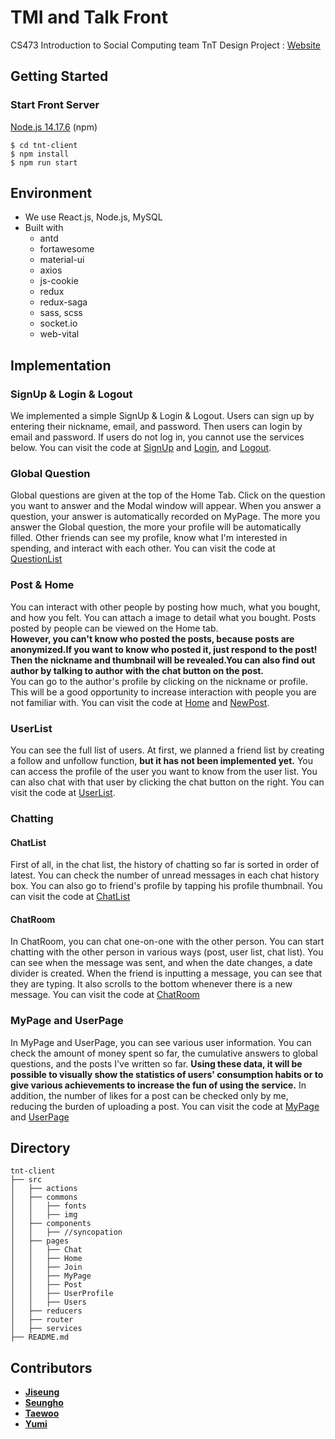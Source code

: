 # TMI and Talk Front

CS473 Introduction to Social Computing team TnT Design Project : [Website](http://tmintalk.com)

## Getting Started

### Start Front Server
[Node.js 14.17.6](https://nodejs.org/en/) \(npm\)
```
$ cd tnt-client
$ npm install
$ npm run start
```

## Environment
- We use React.js, Node.js, MySQL
- Built with
  + antd
  + fortawesome
  + material-ui
  + axios
  + js-cookie
  + redux
  + redux-saga
  + sass, scss
  + socket.io
  + web-vital

## Implementation

### SignUp & Login & Logout
We implemented a simple SignUp & Login & Logout. Users can sign up by entering their nickname, email, and password. Then users can login by email and password. If users do not log in, you cannot use the services below. You can visit the code at [SignUp](https://github.com/tmintalk/tnt-client/tree/main/src/components/Signup) and [Login](https://github.com/tmintalk/tnt-client/tree/main/src/components/Login), and [Logout](https://github.com/tmintalk/tnt-client/tree/main/src/components/LogoutButton).
  
### Global Question
Global questions are given at the top of the Home Tab. Click on the question you want to answer and the Modal window will appear. When you answer a question, your answer is automatically recorded on MyPage. The more you answer the Global question, the more your profile will be automatically filled. Other friends can see my profile, know what I'm interested in spending, and interact with each other. You can visit the code at [QuestionList](https://github.com/tmintalk/tnt-client/tree/main/src/components/QuestionList)

### Post & Home
You can interact with other people by posting how much, what you bought, and how you felt. You can attach a image to detail what you bought. Posts posted by people can be viewed on the Home tab.  
  **However, you can't know who posted the posts, because posts are anonymized.If you want to know who posted it, just respond to the post! Then the nickname and thumbnail will be revealed.You can also find out author by talking to author with the chat button on the post.**  
  You can go to the author's profile by clicking on the nickname or profile.
  This will be a good opportunity to increase interaction with people you are not familiar with.
  You can visit the code at [Home](https://github.com/tmintalk/tnt-client/tree/main/src/components/PostList) and [NewPost](https://github.com/tmintalk/tnt-client/tree/main/src/components/PostForm).

### UserList
You can see the full list of users. At first, we planned a friend list by creating a follow and unfollow function, **but it has not been implemented yet.** You can access the profile of the user you want to know from the user list. You can also chat with that user by clicking the chat button on the right. You can visit the code at [UserList](https://github.com/tmintalk/tnt-client/tree/main/src/components/UserList).

### Chatting

#### ChatList
First of all, in the chat list, the history of chatting so far is sorted in order of latest. You can check the number of unread messages in each chat history box. You can also go to friend's profile by tapping his profile thumbnail. You can visit the code at [ChatList](https://github.com/tmintalk/tnt-client/tree/main/src/components/ChatList)

#### ChatRoom
In ChatRoom, you can chat one-on-one with the other person. You can start chatting with the other person in various ways (post, user list, chat list). You can see when the message was sent, and when the date changes, a date divider is created. When the friend is inputting a message, you can see that they are typing. It also scrolls to the bottom whenever there is a new message. You can visit the code at [ChatRoom](https://github.com/tmintalk/tnt-client/tree/main/src/components/ChatRoom)

### MyPage and UserPage
In MyPage and UserPage, you can see various user information. You can check the amount of money spent so far, the cumulative answers to global questions, and the posts I've written so far. **Using these data, it will be possible to visually show the statistics of users' consumption habits or to give various achievements to increase the fun of using the service.** In addition, the number of likes for a post can be checked only by me, reducing the burden of uploading a post. You can visit the code at [MyPage](https://github.com/tmintalk/tnt-client/blob/main/src/pages/MyPage/index.js) and [UserPage](https://github.com/tmintalk/tnt-client/blob/main/src/pages/UserProfile/index.js)

## Directory

```
tnt-client
├── src
│   ├── actions
│   ├── commons
│   │   ├── fonts
│   │   ├── img
│   ├── components
│   │   ├── //syncopation
│   ├── pages
│   │   ├── Chat
│   │   ├── Home
│   │   ├── Join
│   │   ├── MyPage
│   │   ├── Post
│   │   ├── UserProfile
│   │   ├── Users
│   ├── reducers
│   ├── router
│   ├── services
├── README.md
```

## Contributors

* [**Jiseung**](https://github.com/micko6420)
* [**Seungho**](https://github.com/TheStarkor)
* [**Taewoo**](https://github.com/T-dubb)
* [**Yumi**](https://github.com/woomoo00)
